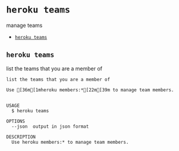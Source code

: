 `heroku teams`
==============

manage teams

* [`heroku teams`](#heroku-teams)

## `heroku teams`

list the teams that you are a member of

```
list the teams that you are a member of

Use [36m[1mheroku members:*[22m[39m to manage team members.


USAGE
  $ heroku teams

OPTIONS
  --json  output in json format

DESCRIPTION
  Use heroku members:* to manage team members.
```
